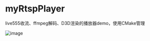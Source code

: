 # myRtspPlayer
live555收流、ffmpeg解码、D3D渲染的播放器demo，使用CMake管理

![image](https://github.com/tthres/myRtspPlayer/assets/94231492/75ee81ff-d9e4-4481-9795-0b42b8afd5c4)

